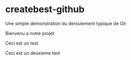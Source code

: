 # createbest-github
Une simple demonstration du deroulement typique de Git

Bienvenu a notre projet 

Ceci est un test

Ceci est un deuxieme test
